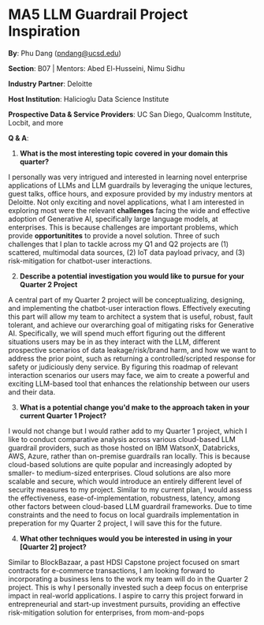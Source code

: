 # MA5 LLM Guardrail Project Inspiration


**By**: Phu Dang (pndang@ucsd.edu)


**Section**: B07 | Mentors: Abed El-Husseini, Nimu Sidhu


**Industry Partner**: Deloitte


**Host Institution**: Halicioglu Data Science Institute


**Prospective Data & Service Providers**: UC San Diego, Qualcomm Institute, Locbit, and more


**Q & A**:

1. **What is the most interesting topic covered in your domain this quarter?**

I personally was very intrigued and interested in learning novel enterprise applications of LLMs and LLM guardrails by leveraging the unique lectures, guest talks, office hours, and exposure provided by my industry mentors at Deloitte. Not only exciting and novel applications, what I am interested in exploring most were the relevant **challenges** facing the wide and effective adoption of Generative AI, specifically large language models, at enterprises. This is because challenges are important problems, which provide **opportunitites** to provide a novel solution. Three of such challenges that I plan to tackle across my Q1 and Q2 projects are (1) scattered, multimodal data sources, (2) IoT data payload privacy, and (3) risk-mitigation for chatbot-user interactions. 

2. **Describe a potential investigation you would like to pursue for your Quarter 2 Project**

A central part of my Quarter 2 project will be conceptualizing, designing, and implementing the chatbot-user interaction flows. Effectively executing this part will allow my team to architect a system that is useful, robust, fault tolerant, and achieve our overarching goal of mitigating risks for Generative AI. Specifically, we will spend much effort figuring out the different situations users may be in as they interact with the LLM, different prospective scenarios of data leakage/risk/brand harm, and how we want to address the prior point, such as returning a controlled/scripted response for safety or judiciously deny service. By figuring this roadmap of relevant interaction scenarios our users may face, we aim to create a powerful and exciting LLM-based tool that enhances the relationship between our users and their data.

3. **What is a potential change you'd make to the approach taken in your current Quarter 1 Project?**

I would not change but I would rather add to my Quarter 1 project, which I like to conduct comparative analysis across various cloud-based LLM guardrail providers, such as those hosted on IBM WatsonX, Databricks, AWS, Azure, rather than on-premise guardrails ran locally. This is because cloud-based solutions are quite popular and increasingly adopted by smaller- to medium-sized enterprises. Cloud solutions are also more scalable and secure, which would introduce an entirely different level of security measures to my project. Similar to my current plan, I would assess the effectiveness, ease-of-implementation, robustness, latency, among other factors between cloud-based LLM guardrail frameworks. Due to time constraints and the need to focus on local guardrails implementation in preperation for my Quarter 2 project, I will save this for the future.

4. **What other techniques would you be interested in using in your [Quarter 2] project?**

Similar to BlockBazaar, a past HDSI Capstone project focused on smart contracts for e-commerce transactions, I am looking forward to incorporating a business lens to the work my team will do in the Quarter 2 project. This is why I personally invested such a deep focus on enterprise impact in real-world applications. I aspire to carry this project forward in entrepreneurial and start-up investment pursuits, providing an effective risk-mitigation solution for enterprises, from mom-and-pops
